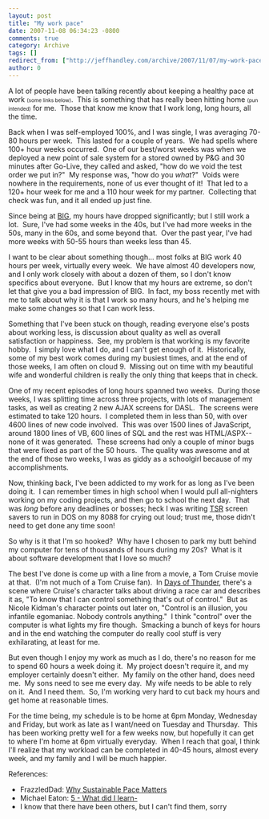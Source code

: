 ```yaml
---
layout: post
title: "My work pace"
date: 2007-11-08 06:34:23 -0800
comments: true
category: Archive
tags: []
redirect_from: ["http://jeffhandley.com/archive/2007/11/07/my-work-pace.aspx"]
author: 0
---
```

<!-- more -->
<p>A lot of people have been talking recently about keeping a healthy pace at work <font size="1">(some links below)</font>.  This is something that has really been hitting home <font size="1">(pun intended)</font> for me.  Those that know me know that I work long, long hours, all the time.</p>  <p>Back when I was self-employed 100%, and I was single, I was averaging 70-80 hours per week.  This lasted for a couple of years.  We had spells where 100+ hour weeks occurred.  One of our best/worst weeks was when we deployed a new point of sale system for a stored owned by P&amp;G and 30 minutes after Go-Live, they called and asked, "how do we void the test order we put in?"  My response was, "how do you <em>what</em>?"  Voids were nowhere in the requirements, none of us ever thought of it!  That led to a 120+ hour week for me and a 110 hour week for my partner.  Collecting that check was fun, and it all ended up just fine.</p>  <p>Since being at <a href="http://www.bigsolutions.com" target="_blank">BIG</a>, my hours have dropped significantly; but I still work a lot.  Sure, I've had some weeks in the 40s, but I've had more weeks in the 50s, many in the 60s, and some beyond that.  Over the past year, I've had more weeks with 50-55 hours than weeks less than 45.</p>  <p>I want to be clear about something though... most folks at BIG work 40 hours per week, virtually every week.  We have almost 40 developers now, and I only work closely with about a dozen of them, so I don't know specifics about everyone.  But I know that my hours are extreme, so don't let that give you a bad impression of BIG.  In fact, my boss recently met with me to talk about why it is that I work so many hours, and he's helping me make some changes so that I can work less.</p>  <p>Something that I've been stuck on though, reading everyone else's posts about working less, is discussion about quality as well as overall satisfaction or happiness.  See, my problem is that working is my favorite hobby.  I simply love what I do, and I can't get enough of it.  Historically, some of my best work comes during my busiest times, and at the end of those weeks, I am often on cloud 9.  Missing out on time with my beautiful wife and wonderful children is really the only thing that keeps that in check.</p>  <p>One of my recent episodes of long hours spanned two weeks.  During those weeks, I was splitting time across three projects, with lots of management tasks, as well as creating 2 new AJAX screens for DASL.  The screens were estimated to take 120 hours.  I completed them in less than 50, with over 4600 lines of new code involved.  This was over 1500 lines of JavaScript, around 1800 lines of VB, 600 lines of SQL and the rest was HTML/ASPX--none of it was generated.  These screens had only a couple of minor bugs that were fixed as part of the 50 hours.  The quality was awesome and at the end of those two weeks, I was as giddy as a schoolgirl because of my accomplishments.</p>  <p>Now, thinking back, I've been addicted to my work for as long as I've been doing it.  I can remember times in high school when I would pull all-nighters working on my coding projects, and then go to school the next day.  That was <em>long</em> before any deadlines or bosses; heck I was writing <a href="http://en.wikipedia.org/wiki/Terminate_and_Stay_Resident" target="_blank">TSR</a> screen savers to run in DOS on my 8088 for crying out loud; trust me, those didn't need to get done any time soon!</p>  <p>So why is it that I'm so hooked?  Why have I chosen to park my butt behind my computer for tens of thousands of hours during my 20s?  What is it about software development that I love so much?</p>  <p>The best I've done is come up with a line from a movie, a Tom Cruise movie at that.  (I'm not much of a Tom Cruise fan).  In <u>Days of Thunder</u>, there's a scene where Cruise's character talks about driving a race car and describes it as, "To know that I can control something that's out of control."  But as Nicole Kidman's character points out later on, "Control is an illusion, you infantile egomaniac. Nobody controls anything."  I think "control" over the computer is what lights my fire though.  Smacking a bunch of keys for hours and in the end watching the computer do really cool stuff is very exhilarating, at least for me.</p>  <p>But even though I enjoy my work as much as I do, there's no reason for me to spend 60 hours a week doing it.  My project doesn't require it, and my employer certainly doesn't either.  My family on the other hand, does need me.  My sons need to see me every day.  My wife needs to be able to rely on it.  And I need them.  So, I'm working very hard to cut back my hours and get home at reasonable times.</p>  <p>For the time being, my schedule is to be home at 6pm Monday, Wednesday and Friday, but work as late as I want/need on Tuesday and Thursday.  This has been working pretty well for a few weeks now, but hopefully it can get to where I'm home at 6pm virtually everyday.  When I reach that goal, I think I'll realize that my workload can be completed in 40-45 hours, almost every week, and my family and I will be much happier.</p>  <p>References:</p>  <ul>   <li>FrazzledDad: <a title="Why Sustainable Pace Matters" href="http://feeds.feedburner.com/~r/Frazzleddad/~3/181198937/why-sustainable-pace-matters.html">Why Sustainable Pace Matters</a></li>    <li>Michael Eaton: <a title="5 - What did I learn-" href="http://michaeleatonconsulting.com/blog/archive/2007/08/28/lessons-learned-part-55---what-did-i-learn.aspx">5 - What did I learn-</a></li>    <li>I know that there have been others, but I can't find them, sorry</li> </ul>

